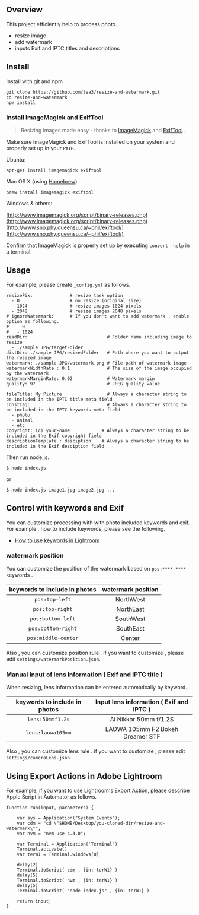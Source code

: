 ## Overview

This project efficiently help to process photo.

- resize image
- add watermark
- inputs Exif and IPTC titles and descriptions


## Install

Install with git and npm

```
git clone https://github.com/tea3/resize-and-watermark.git
cd resize-and-watermark
npm install
```

### Install ImageMagick and ExifTool

> Resizing images made easy - thanks to [ImageMagick](http://www.imagemagick.org/) and [ExifTool](http://www.sno.phy.queensu.ca/~phil/exiftool/) .

Make sure ImageMagick and ExifTool is installed on your system and properly set up in your `PATH`.

Ubuntu:

```shell
apt-get install imagemagick exiftool
```

Mac OS X (using [Homebrew](http://brew.sh/)):

```shell
brew install imagemagick exiftool
```

Windows & others:

[http://www.imagemagick.org/script/binary-releases.php](http://www.imagemagick.org/script/binary-releases.php)
[http://www.sno.phy.queensu.ca/~phil/exiftool/](http://www.sno.phy.queensu.ca/~phil/exiftool/)

Confirm that ImageMagick is properly set up by executing `convert -help` in a terminal.


## Usage

For example, please create `_config.yml` as follows.

```
resizePix:              # resize task option
  - 0                   # no resize (original size)
  - 1024                # resize images 1024 pixels
  - 2048                # resize images 2048 pixels
# ignoreWatermark:      # If you don't want to add watermark , enable option as following.
#   - 0
#   - 1024
readDir:                              # Folder name including image to resize
  - ./sample JPG/targetFolder
distDir: ./sample JPG/resizedFolder   # Path where you want to output the resized image
watermark: ./sample JPG/watermark.png # File path of watermark image
watermarkWidthRate : 0.1              # The size of the image occupied by the watermark
watermarkMarginRate: 0.02             # Watermark margin
quality: 97                           # JPEG quality value

fileTitle: My Picture                 # Always a character string to be included in the IPTC title meta field
constTag:                             # Always a character string to be included in the IPTC keywords meta field
  - photo
  - animal
  - etc
copyright: (c) your-name            # Always a character string to be included in the Exif copyright field
descriptionTemplate : desciption    # Always a character string to be included in the Exif desciption field
```

Then run node.js.

```
$ node index.js
```

or 

```
$ node index.js image1.jpg image2.jpg ...
```

## Control with keywords and Exif

You can customize processing with with photo included keywords and exif. For example , how to include keywords, please see the following.

- [How to use keywords in Lightroom](https://helpx.adobe.com/lightroom/help/keywords.html)

### watermark position

You can customize the position of the watermark based on `pos:****-****` keywords .

| keywords to include in photos | watermark position |
| :---: | :---: |
| `pos:top-left` | NorthWest |
| `pos:top-right` | NorthEast |
| `pos:bottom-left` | SouthWest |
| `pos:bottom-right` | SouthEast |
| `pos:middle-center` | Center |

Also , you can customize position rule . if you want to customize , please edit `settings/watermarkPosition.json`.

### Manual input of lens information ( Exif and IPTC title )

When resizing, lens information can be entered automatically by keyword.

| keywords to include in photos | Input lens information ( Exif and IPTC ) |
| :---: | :---: |
| `lens:50mmf1.2s` | Ai Nikkor 50mm f/1.2S |
| `lens:laowa105mm` | LAOWA 105mm F2 Bokeh Dreamer STF |

 Also , you can customize lens rule . if you want to customize , please edit `settings/cameraLens.json`.


## Using Export Actions in Adobe Lightroom

For example, if you want to use Lightroom's Export Action, please describe Apple Script in Automator as follows.

```
function run(input, parameters) {

	var sys = Application("System Events");
	var cdm = "cd \"$HOME/Desktop/you-cloned-dir/resize-and-watermark\"";
	var nvm = "nvm use 4.3.0";

	var Terminal = Application('Terminal')
	Terminal.activate()
	var terW1 = Terminal.windows[0]

	delay(2)
	Terminal.doScript( cdm , {in: terW1} )
	delay(5)
	Terminal.doScript( nvm , {in: terW1} )
	delay(5)
	Terminal.doScript( "node index.js" , {in: terW1} )

  	return input;
}
```
